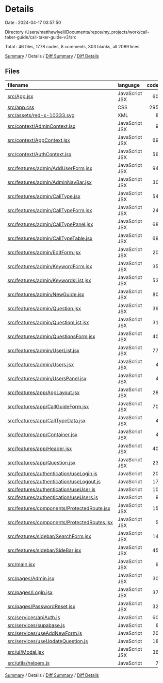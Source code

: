 # Details

Date : 2024-04-17 03:57:50

Directory /Users/matthewlyell/Documents/repos/my_projects/work/call-taker-guide/call-taker-guide-v3/src

Total : 46 files,  1778 codes, 8 comments, 303 blanks, all 2089 lines

[Summary](results.md) / Details / [Diff Summary](diff.md) / [Diff Details](diff-details.md)

## Files
| filename | language | code | comment | blank | total |
| :--- | :--- | ---: | ---: | ---: | ---: |
| [src/App.jsx](/src/App.jsx) | JavaScript JSX | 60 | 0 | 7 | 67 |
| [src/app.css](/src/app.css) | CSS | 295 | 0 | 54 | 349 |
| [src/assets/red-x-10333.svg](/src/assets/red-x-10333.svg) | XML | 8 | 0 | 1 | 9 |
| [src/context/AdminContext.jsx](/src/context/AdminContext.jsx) | JavaScript JSX | 9 | 0 | 5 | 14 |
| [src/context/AppContext.jsx](/src/context/AppContext.jsx) | JavaScript JSX | 69 | 0 | 11 | 80 |
| [src/context/AuthContext.jsx](/src/context/AuthContext.jsx) | JavaScript JSX | 56 | 0 | 10 | 66 |
| [src/features/admin/AddUserForm.jsx](/src/features/admin/AddUserForm.jsx) | JavaScript JSX | 94 | 0 | 13 | 107 |
| [src/features/admin/AdminNavBar.jsx](/src/features/admin/AdminNavBar.jsx) | JavaScript JSX | 30 | 0 | 2 | 32 |
| [src/features/admin/CallType.jsx](/src/features/admin/CallType.jsx) | JavaScript JSX | 54 | 5 | 4 | 63 |
| [src/features/admin/CallTypeForm.jsx](/src/features/admin/CallTypeForm.jsx) | JavaScript JSX | 24 | 0 | 3 | 27 |
| [src/features/admin/CallTypePanel.jsx](/src/features/admin/CallTypePanel.jsx) | JavaScript JSX | 68 | 0 | 9 | 77 |
| [src/features/admin/CallTypeTable.jsx](/src/features/admin/CallTypeTable.jsx) | JavaScript JSX | 69 | 0 | 9 | 78 |
| [src/features/admin/EditForm.jsx](/src/features/admin/EditForm.jsx) | JavaScript JSX | 20 | 0 | 1 | 21 |
| [src/features/admin/KeywordForm.jsx](/src/features/admin/KeywordForm.jsx) | JavaScript JSX | 35 | 0 | 5 | 40 |
| [src/features/admin/KeywordsList.jsx](/src/features/admin/KeywordsList.jsx) | JavaScript JSX | 53 | 0 | 7 | 60 |
| [src/features/admin/NewGuide.jsx](/src/features/admin/NewGuide.jsx) | JavaScript JSX | 80 | 0 | 9 | 89 |
| [src/features/admin/Question.jsx](/src/features/admin/Question.jsx) | JavaScript JSX | 39 | 0 | 7 | 46 |
| [src/features/admin/QuestionList.jsx](/src/features/admin/QuestionList.jsx) | JavaScript JSX | 31 | 0 | 2 | 33 |
| [src/features/admin/QuestionsForm.jsx](/src/features/admin/QuestionsForm.jsx) | JavaScript JSX | 40 | 0 | 5 | 45 |
| [src/features/admin/UserList.jsx](/src/features/admin/UserList.jsx) | JavaScript JSX | 77 | 0 | 11 | 88 |
| [src/features/admin/Users.jsx](/src/features/admin/Users.jsx) | JavaScript JSX | 4 | 0 | 2 | 6 |
| [src/features/admin/UsersPanel.jsx](/src/features/admin/UsersPanel.jsx) | JavaScript JSX | 4 | 0 | 2 | 6 |
| [src/features/app/AppLayout.jsx](/src/features/app/AppLayout.jsx) | JavaScript JSX | 28 | 0 | 6 | 34 |
| [src/features/app/CallGuideForm.jsx](/src/features/app/CallGuideForm.jsx) | JavaScript JSX | 70 | 1 | 16 | 87 |
| [src/features/app/CallTypeData.jsx](/src/features/app/CallTypeData.jsx) | JavaScript JSX | 4 | 0 | 2 | 6 |
| [src/features/app/Container.jsx](/src/features/app/Container.jsx) | JavaScript JSX | 4 | 0 | 2 | 6 |
| [src/features/app/Header.jsx](/src/features/app/Header.jsx) | JavaScript JSX | 40 | 0 | 4 | 44 |
| [src/features/app/Question.jsx](/src/features/app/Question.jsx) | JavaScript JSX | 23 | 1 | 5 | 29 |
| [src/features/authentication/useLogin.js](/src/features/authentication/useLogin.js) | JavaScript | 20 | 0 | 4 | 24 |
| [src/features/authentication/useLogout.js](/src/features/authentication/useLogout.js) | JavaScript | 17 | 0 | 3 | 20 |
| [src/features/authentication/useUser.js](/src/features/authentication/useUser.js) | JavaScript | 10 | 0 | 4 | 14 |
| [src/features/authentication/useUsers.js](/src/features/authentication/useUsers.js) | JavaScript | 9 | 0 | 3 | 12 |
| [src/features/components/ProtectedRoute.jsx](/src/features/components/ProtectedRoute.jsx) | JavaScript JSX | 15 | 0 | 4 | 19 |
| [src/features/components/ProtectedRoutes.jsx](/src/features/components/ProtectedRoutes.jsx) | JavaScript JSX | 5 | 0 | 2 | 7 |
| [src/features/sidebar/SearchForm.jsx](/src/features/sidebar/SearchForm.jsx) | JavaScript JSX | 14 | 0 | 2 | 16 |
| [src/features/sidebar/SideBar.jsx](/src/features/sidebar/SideBar.jsx) | JavaScript JSX | 45 | 0 | 8 | 53 |
| [src/main.jsx](/src/main.jsx) | JavaScript JSX | 9 | 0 | 2 | 11 |
| [src/pages/Admin.jsx](/src/pages/Admin.jsx) | JavaScript JSX | 30 | 0 | 8 | 38 |
| [src/pages/Login.jsx](/src/pages/Login.jsx) | JavaScript JSX | 37 | 0 | 9 | 46 |
| [src/pages/PasswordReset.jsx](/src/pages/PasswordReset.jsx) | JavaScript JSX | 32 | 0 | 4 | 36 |
| [src/services/apiAuth.js](/src/services/apiAuth.js) | JavaScript | 60 | 0 | 21 | 81 |
| [src/services/supabase.js](/src/services/supabase.js) | JavaScript | 6 | 1 | 3 | 10 |
| [src/services/useAddNewForm.js](/src/services/useAddNewForm.js) | JavaScript | 20 | 0 | 5 | 25 |
| [src/services/useUpdateQuestion.js](/src/services/useUpdateQuestion.js) | JavaScript | 18 | 0 | 3 | 21 |
| [src/ui/Modal.jsx](/src/ui/Modal.jsx) | JavaScript JSX | 36 | 0 | 3 | 39 |
| [src/utils/helpers.js](/src/utils/helpers.js) | JavaScript | 7 | 0 | 1 | 8 |

[Summary](results.md) / Details / [Diff Summary](diff.md) / [Diff Details](diff-details.md)